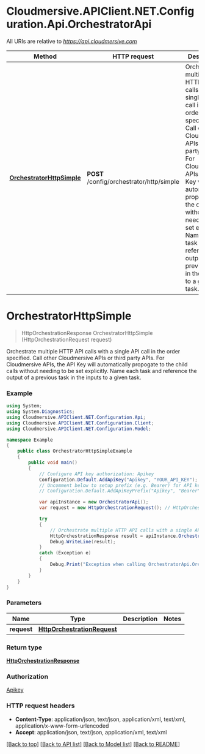 # Cloudmersive.APIClient.NET.Configuration.Api.OrchestratorApi

All URIs are relative to *https://api.cloudmersive.com*

Method | HTTP request | Description
------------- | ------------- | -------------
[**OrchestratorHttpSimple**](OrchestratorApi.md#orchestratorhttpsimple) | **POST** /config/orchestrator/http/simple | Orchestrate multiple HTTP API calls with a single API call in the order specified.  Call other Cloudmersive APIs or third party APIs.  For Cloudmersive APIs, the API Key will automatically propogate to the child calls without needing to be set explicitly.  Name each task and reference the output of a previous task in the inputs to a given task.


<a name="orchestratorhttpsimple"></a>
# **OrchestratorHttpSimple**
> HttpOrchestrationResponse OrchestratorHttpSimple (HttpOrchestrationRequest request)

Orchestrate multiple HTTP API calls with a single API call in the order specified.  Call other Cloudmersive APIs or third party APIs.  For Cloudmersive APIs, the API Key will automatically propogate to the child calls without needing to be set explicitly.  Name each task and reference the output of a previous task in the inputs to a given task.

### Example
```csharp
using System;
using System.Diagnostics;
using Cloudmersive.APIClient.NET.Configuration.Api;
using Cloudmersive.APIClient.NET.Configuration.Client;
using Cloudmersive.APIClient.NET.Configuration.Model;

namespace Example
{
    public class OrchestratorHttpSimpleExample
    {
        public void main()
        {
            // Configure API key authorization: Apikey
            Configuration.Default.AddApiKey("Apikey", "YOUR_API_KEY");
            // Uncomment below to setup prefix (e.g. Bearer) for API key, if needed
            // Configuration.Default.AddApiKeyPrefix("Apikey", "Bearer");

            var apiInstance = new OrchestratorApi();
            var request = new HttpOrchestrationRequest(); // HttpOrchestrationRequest | 

            try
            {
                // Orchestrate multiple HTTP API calls with a single API call in the order specified.  Call other Cloudmersive APIs or third party APIs.  For Cloudmersive APIs, the API Key will automatically propogate to the child calls without needing to be set explicitly.  Name each task and reference the output of a previous task in the inputs to a given task.
                HttpOrchestrationResponse result = apiInstance.OrchestratorHttpSimple(request);
                Debug.WriteLine(result);
            }
            catch (Exception e)
            {
                Debug.Print("Exception when calling OrchestratorApi.OrchestratorHttpSimple: " + e.Message );
            }
        }
    }
}
```

### Parameters

Name | Type | Description  | Notes
------------- | ------------- | ------------- | -------------
 **request** | [**HttpOrchestrationRequest**](HttpOrchestrationRequest.md)|  | 

### Return type

[**HttpOrchestrationResponse**](HttpOrchestrationResponse.md)

### Authorization

[Apikey](../README.md#Apikey)

### HTTP request headers

 - **Content-Type**: application/json, text/json, application/xml, text/xml, application/x-www-form-urlencoded
 - **Accept**: application/json, text/json, application/xml, text/xml

[[Back to top]](#) [[Back to API list]](../README.md#documentation-for-api-endpoints) [[Back to Model list]](../README.md#documentation-for-models) [[Back to README]](../README.md)


